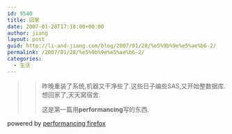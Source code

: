 ```yaml
---
id: 9540
title: 回家
date: 2007-01-28T17:18:00+00:00
author: jiang
layout: post
guid: http://li-and-jiang.com/blog/2007/01/28/%e5%9b%9e%e5%ae%b6-2/
permalink: /2007/01/28/%e5%9b%9e%e5%ae%b6-2/
categories:
  - 生活
---
```

> > 昨晚重装了系统,机器又干净些了.这些日子编些SAS,又开始整数据库.想回家了,天天窝宿舍.</p> 
> > 
> > 这是第一篇用**performancing**写的东西.

powered by [performancing firefox](http://performancing.com/firefox)